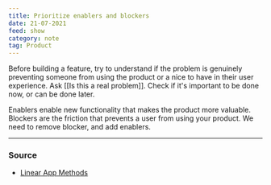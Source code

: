 ```yaml
---
title: Prioritize enablers and blockers
date: 21-07-2021
feed: show
category: note
tag: Product 
---
```


Before building a feature, try to understand if the problem is genuinely preventing someone from using the product or a nice to have in their user experience. Ask [[Is this a real problem]]. Check if it's important to be done now, or can be done later. 

Enablers enable new functionality that makes the product more valuable. Blockers are the friction that prevents a user from using your product. We need to remove blocker, and add enablers. 

---
### Source

- [Linear App Methods](https://linear.app/method)